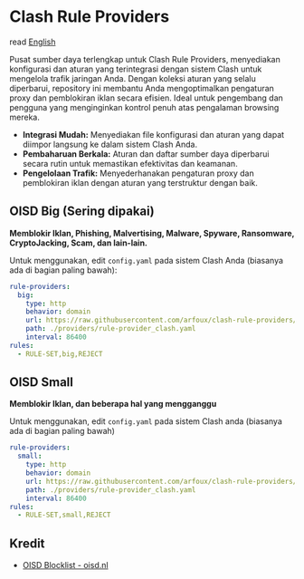 # Clash Rule Providers
read [English](https://github.com/arfoux/clash-rule-providers/blob/main/ENGLISH.md)

Pusat sumber daya terlengkap untuk Clash Rule Providers, menyediakan konfigurasi dan aturan yang terintegrasi dengan sistem Clash untuk mengelola trafik jaringan Anda. Dengan koleksi aturan yang selalu diperbarui, repository ini membantu Anda mengoptimalkan pengaturan proxy dan pemblokiran iklan secara efisien. Ideal untuk pengembang dan pengguna yang menginginkan kontrol penuh atas pengalaman browsing mereka.

- **Integrasi Mudah:** Menyediakan file konfigurasi dan aturan yang dapat diimpor langsung ke dalam sistem Clash Anda.
- **Pembaharuan Berkala:** Aturan dan daftar sumber daya diperbarui secara rutin untuk memastikan efektivitas dan keamanan.
- **Pengelolaan Trafik:** Menyederhanakan pengaturan proxy dan pemblokiran iklan dengan aturan yang terstruktur dengan baik.

## OISD Big (Sering dipakai)
**Memblokir Iklan, Phishing, Malvertising, Malware, Spyware, Ransomware, CryptoJacking, Scam, dan lain-lain.**

Untuk menggunakan, edit `config.yaml` pada sistem Clash Anda (biasanya ada di bagian paling bawah):

```yaml
rule-providers:
  big:
    type: http
    behavior: domain
    url: https://raw.githubusercontent.com/arfoux/clash-rule-providers/main/big.txt
    path: ./providers/rule-provider_clash.yaml
    interval: 86400
rules:
  - RULE-SET,big,REJECT
```

## OISD Small
**Memblokir Iklan, dan beberapa hal yang mengganggu**

Untuk menggunakan, edit `config.yaml` pada sistem Clash anda (biasanya ada di bagian paling bawah)

```yaml
rule-providers:
  small:
    type: http
    behavior: domain
    url: https://raw.githubusercontent.com/arfoux/clash-rule-providers/main/small.txt
    path: ./providers/rule-provider_clash.yaml
    interval: 86400
rules:
  - RULE-SET,small,REJECT
```

## Kredit
- [OISD Blocklist - oisd.nl](https://oisd.nl/)
